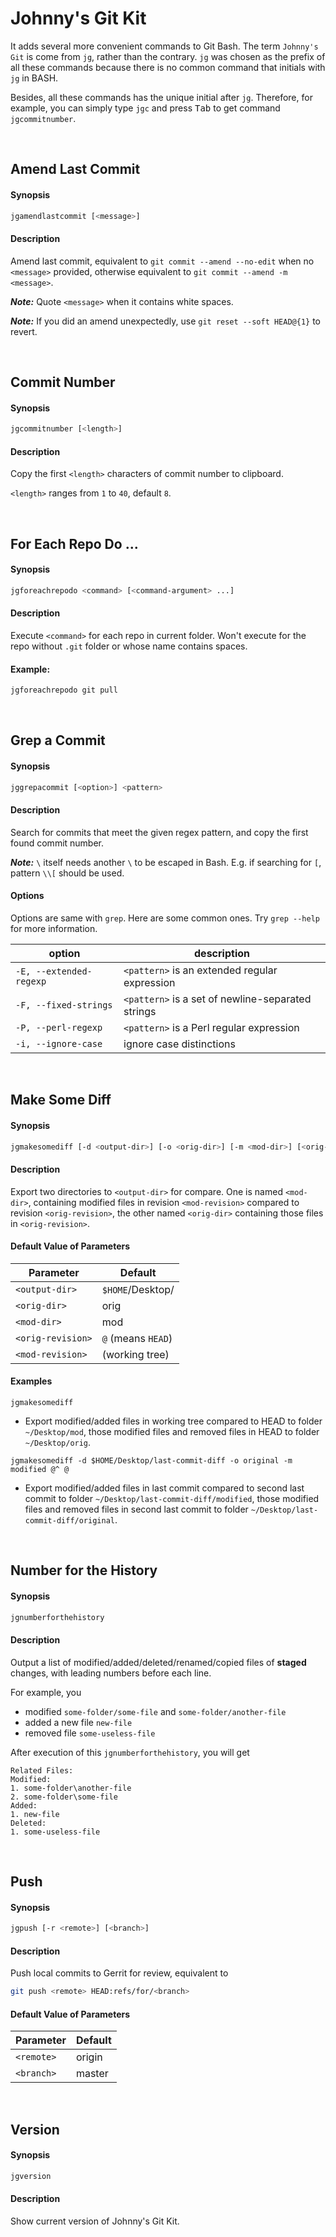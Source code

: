 # Johnny's Git Kit

It adds several more convenient commands to Git Bash. The term `Johnny's Git` is come from `jg`, rather than the contrary. `jg` was chosen as the prefix of all these commands because there is no common command that initials with `jg` in BASH.

Besides, all these commands has the unique initial after `jg`. Therefore, for example, you can simply type `jgc` and press <kbd>Tab</kbd> to get command `jgcommitnumber`.

<br/>

## Amend Last Commit

#### Synopsis

```bash
jgamendlastcommit [<message>]
```

#### Description

Amend last commit, equivalent to `git commit --amend --no-edit` when no `<message>` provided, otherwise equivalent to `git commit --amend -m <message>`.

***Note:*** Quote `<message>` when it contains white spaces.

***Note:*** If you did an amend unexpectedly, use `git reset --soft HEAD@{1}` to revert.

<br/>

## Commit Number

#### Synopsis

```bash
jgcommitnumber [<length>]
```

#### Description

Copy the first `<length>` characters of commit number to clipboard.

`<length>` ranges from `1` to `40`, default `8`.

<br/>

## For Each Repo Do ...

#### Synopsis

```bash
jgforeachrepodo <command> [<command-argument> ...]
```

#### Description

Execute `<command>` for each repo in current folder. Won't execute for the repo without `.git` folder or whose name contains spaces.

#### Example:
````bash
jgforeachrepodo git pull
````

<br/>

## Grep a Commit

#### Synopsis

```bash
jggrepacommit [<option>] <pattern>
```

#### Description

Search for commits that meet the given regex pattern, and copy the first found commit number.

***Note:*** `\` itself needs another `\` to be escaped in Bash. E.g. if searching for `[`, pattern `\\[` should be used.

#### Options

Options are same with `grep`. Here are some common ones. Try `grep --help` for more information.

| option                  | description                                       |
| ----------------------- | ------------------------------------------------- |
| `-E, --extended-regexp` | `<pattern>` is an extended regular expression     |
| `-F, --fixed-strings`   | `<pattern>` is a set of newline-separated strings |
| `-P, --perl-regexp`     | `<pattern>` is a Perl regular expression          |
| `-i, --ignore-case`     | ignore case distinctions                          |

<br/>

## Make Some Diff

#### Synopsis

```bash
jgmakesomediff [-d <output-dir>] [-o <orig-dir>] [-m <mod-dir>] [<orig-revision>] [<mod-revision>]
```

#### Description

Export two directories to `<output-dir>` for compare. One is named `<mod-dir>`, containing modified files in revision `<mod-revision>` compared to revision `<orig-revision>`, the other named `<orig-dir>` containing those files in `<orig-revision>`.

#### Default Value of Parameters

| Parameter         | Default            |
| ----------------- | ------------------ |
| `<output-dir>`    | `$HOME`/Desktop/   |
| `<orig-dir>`      | orig               |
| `<mod-dir>`       | mod                |
| `<orig-revision>` | `@` (means `HEAD`) |
| `<mod-revision>`  | (working tree)     |

#### Examples

`jgmakesomediff `

* Export modified/added files in working tree compared to HEAD to folder `~/Desktop/mod`, those modified files and removed files in HEAD to folder `~/Desktop/orig`.

`jgmakesomediff -d $HOME/Desktop/last-commit-diff -o original -m modified @^ @`

* Export modified/added files in last commit compared to second last commit to folder `~/Desktop/last-commit-diff/modified`, those modified files and removed files in second last commit to folder `~/Desktop/last-commit-diff/original`.

<br/>

## Number for the History

#### Synopsis

```bash
jgnumberforthehistory
```

#### Description

Output a list of modified/added/deleted/renamed/copied files of **staged** changes, with leading numbers before each line.

For example, you

* modified `some-folder/some-file` and `some-folder/another-file`
* added a new file `new-file`
* removed file `some-useless-file`

After execution of this `jgnumberforthehistory`, you will get

```
Related Files:
Modified:
1. some-folder\another-file
2. some-folder\some-file
Added:
1. new-file
Deleted:
1. some-useless-file
```

<br/>

## Push

#### Synopsis

```bash
jgpush [-r <remote>] [<branch>]
```

#### Description

Push local commits to Gerrit for review, equivalent to

```bash
git push <remote> HEAD:refs/for/<branch>
```

#### Default Value of Parameters

| Parameter  | Default |
| ---------- | ------- |
| `<remote>` | origin  |
| `<branch>` | master  |

<br/>

## Version

#### Synopsis

```bash
jgversion
```

#### Description

Show current version of Johnny's Git Kit.

<br/>
